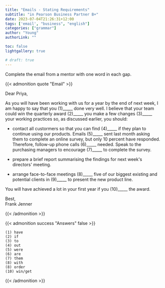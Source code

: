 ```yaml
---
title: "Emails - Stating Requirements"
subtitle: "in Pearson Business Partner B+"
date: 2023-07-04T21:26:31+12:00
tags: ['email', "business", "english"]
categories: ["grammar"]
author: "Young"
authorLink: ""

toc: false
lightgallery: true

# draft: true
---
```


Complete the email from a mentor with one word in each gap.

<!--more-->

{{< admonition quote "Email" >}}

Dear Priya,

As you will have been working with us for a year by the end of next week, I am happy to say that you (1)_____ done very well. I believe that your team could win the quarterly award (2)_____ you make a few changes (3)_____ your working practices so, as discussed earlier, you should:

- contact all custormers so that you can find (4)_____ if they plan to continue using our products. Emails (5)_____ sent last month asking them to complete an online survey, but only 10 percent have responded. Therefore, follow-up phone calls (6)_____ needed. Speak to the purchasing managers to encourage (7)_____ to complete the survey.

- prepare a brief report summarising the findings for next week's directors' meeting.

- arrange face-to-face meetings (8)_____ five of our biggest existing and potential clients in (9)_____ to present the new product line.

You will have achieved a lot in your first year if you (10)_____ the award.

Best,  
Frank Jenner

{{< /admonition >}}


{{< admonition success "Answers" false >}}

    (1) have 
    (2) if 
    (3) to 
    (4) out
    (5) were
    (6) are
    (7) them
    (8) with
    (8) order
    (10) win/get

{{< /admonition >}}